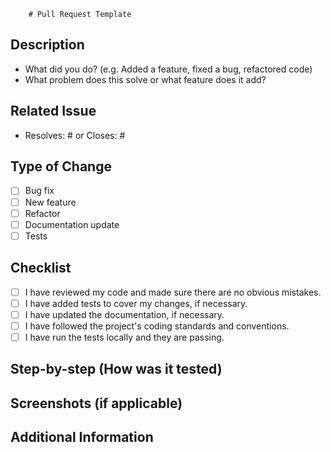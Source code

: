         # Pull Request Template

## Description
<!-- Please include a summary of the changes and the related issue. -->
- What did you do? (e.g. Added a feature, fixed a bug, refactored code)
- What problem does this solve or what feature does it add?

## Related Issue
<!-- Please link to the issue that this PR addresses, if applicable. -->
- Resolves: #<issue-number> or Closes: #<issue-number>

## Type of Change
<!-- Please delete options that are not relevant. -->
- [ ] Bug fix
- [ ] New feature
- [ ] Refactor
- [ ] Documentation update
- [ ] Tests

## Checklist
- [ ] I have reviewed my code and made sure there are no obvious mistakes.
- [ ] I have added tests to cover my changes, if necessary.
- [ ] I have updated the documentation, if necessary.
- [ ] I have followed the project's coding standards and conventions.
- [ ] I have run the tests locally and they are passing.

## Step-by-step (How was it tested)


## Screenshots (if applicable)
<!-- If your PR involves UI changes, please include relevant screenshots. -->

## Additional Information
<!-- Any other information that would be useful to understand the PR (e.g. design decisions, notes for reviewers, etc.). -->
